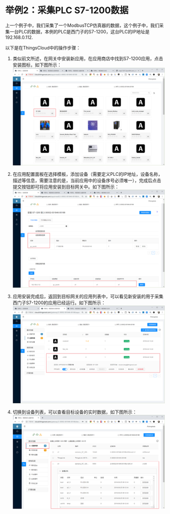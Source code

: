 # 举例2：采集PLC S7-1200数据
上一个例子中，我们采集了一个ModbusTCP仿真器的数据，这个例子中，我们采集一台PLC的数据，本例的PLC是西门子的S7-1200，这台PLC的IP地址是192.168.0.112.

以下是在ThingsCloud中的操作步骤：

1) 类似前文所述，在网关中安装新应用，在应用商店中找到S7-1200应用，点击安装图标，如下图所示：
   ![](..\v1\part-ii\ThingsCloud_2019-06-24_14-21-30.png)


2) 在应用配置面板在选择模板，添加设备（需要定义PLC的IP地址，设备名称，描述等信息，需要注意的是，当前应用中的设备序号必须唯一），完成后点击提交按钮即可将应用安装到目标网关中。如下图所示：
   ![](..\v1\part-ii\ThingsCloud_2019-06-24_14-22-20.png)

3) 应用安装完成后，返回到目标网关的应用列表中，可以看见新安装的用于采集西门子S7-1200的应用已经运行。如下图所示：
   ![](..\v1\part-ii\ThingsCloud_2019-06-24_14-22-50.png)

4) 切换到设备列表，可以查看目标设备的实时数据，如下图所示：
   ![](..\v1\part-ii\ThingsCloud_2019-06-25_09-13-52.png)
